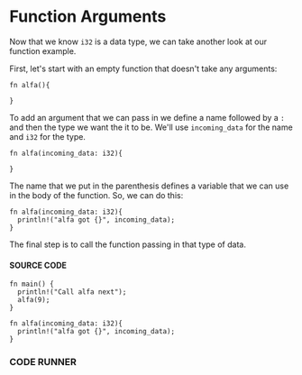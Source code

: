 # Function Arguments

Now that we know `i32` is a data type, we
can take another look at our function example.

First, let's start with an empty function that doesn't
take any arguments:

```rust,noplayground
fn alfa(){

}
```

To add an argument that we can pass in we define
a name followed by a `:` and then the type we
want the it to be. We'll use `incoming_data`
for the name and `i32` for the type.

```rust,noplayground
fn alfa(incoming_data: i32){

}
```

The name that we put in the parenthesis defines
a variable that we can use in the body of the
function. So, we can do this:

```rust,noplayground
fn alfa(incoming_data: i32){
  println!("alfa got {}", incoming_data);
}
```

The final step is to call the function passing
in that type of data.

#### SOURCE CODE

```rust, noplayground, EXAMPLE1
fn main() {
  println!("Call alfa next");
  alfa(9);
}

fn alfa(incoming_data: i32){
  println!("alfa got {}", incoming_data);
}
```

### CODE RUNNER

```rust, editable, CODE1

```
